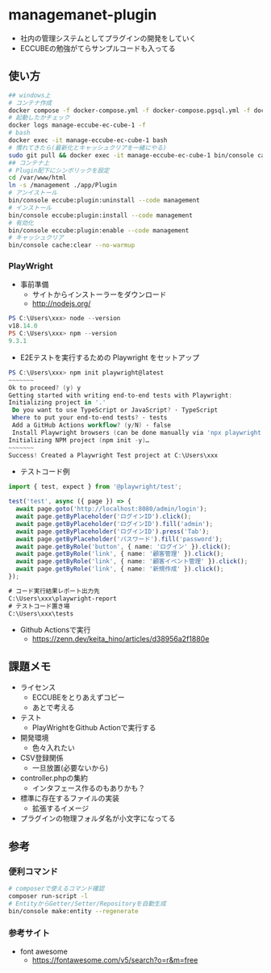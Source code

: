 # managemanet-plugin

* 社内の管理システムとしてプラグインの開発をしていく
* ECCUBEの勉強がてらサンプルコードも入ってる

## 使い方

```sh
## windows上
# コンテナ作成
docker compose -f docker-compose.yml -f docker-compose.pgsql.yml -f docker-compose.dev.yml -p manage-eccube up -d
# 起動したかチェック
docker logs manage-eccube-ec-cube-1 -f
# bash
docker exec -it manage-eccube-ec-cube-1 bash
# 慣れてきたら(最新化とキャッシュクリアを一緒にやる)
sudo git pull && docker exec -it manage-eccube-ec-cube-1 bin/console cache:clear --no-warmup
## コンテナ上
# Plugin配下にシンボリックを設定
cd /var/www/html
ln -s /management ./app/Plugin
# アンイストール
bin/console eccube:plugin:uninstall --code management
# インストール
bin/console eccube:plugin:install --code management
# 有効化
bin/console eccube:plugin:enable --code management
# キャッシュクリア
bin/console cache:clear --no-warmup
```

### PlayWright

* 事前準備
  * サイトからインストーラーをダウンロード
  * <http://nodejs.org/>

```ps1
PS C:\Users\xxx> node --version
v18.14.0
PS C:\Users\xxx> npm --version
9.3.1
```

* E2Eテストを実行するための Playwright をセットアップ

```ps1
PS C:\Users\xxx> npm init playwright@latest
~~~~~~~
Ok to proceed? (y) y
Getting started with writing end-to-end tests with Playwright:
Initializing project in '.'
 Do you want to use TypeScript or JavaScript? · TypeScript
 Where to put your end-to-end tests? · tests
 Add a GitHub Actions workflow? (y/N) · false
 Install Playwright browsers (can be done manually via 'npx playwright install')? (Y/n) · true
Initializing NPM project (npm init -y)…
~~~~~~~
Success! Created a Playwright Test project at C:\Users\xxx
```

* テストコード例

```ts
import { test, expect } from '@playwright/test';

test('test', async ({ page }) => {
  await page.goto('http://localhost:8080/admin/login');
  await page.getByPlaceholder('ログインID').click();
  await page.getByPlaceholder('ログインID').fill('admin');
  await page.getByPlaceholder('ログインID').press('Tab');
  await page.getByPlaceholder('パスワード').fill('password');
  await page.getByRole('button', { name: 'ログイン' }).click();
  await page.getByRole('link', { name: '顧客管理' }).click();
  await page.getByRole('link', { name: '顧客イベント管理' }).click();
  await page.getByRole('link', { name: '新規作成' }).click();
});
```

```txt
# コード実行結果レポート出力先
C:\Users\xxx\playwright-report
# テストコード置き場
C:\Users\xxx\tests
```

* Github Actionsで実行
  * <https://zenn.dev/keita_hino/articles/d38956a2f1880e>

## 課題メモ

* ライセンス
  * ECCUBEをとりあえずコピー
  * あとで考える
* テスト
  * PlayWrightをGithub Actionで実行する
* 開発環境
  * 色々入れたい
* CSV登録関係
  * 一旦放置(必要ないから)
* controller.phpの集約
  * インタフェース作るのもありかも？
* 標準に存在するファイルの実装
  * 拡張するイメージ
* プラグインの物理フォルダ名が小文字になってる

## 参考

### 便利コマンド

```sh
# composerで使えるコマンド確認
composer run-script -l
# EntityからGetter/Setter/Repositoryを自動生成
bin/console make:entity --regenerate
```

### 参考サイト

* font awesome
  * <https://fontawesome.com/v5/search?o=r&m=free>
